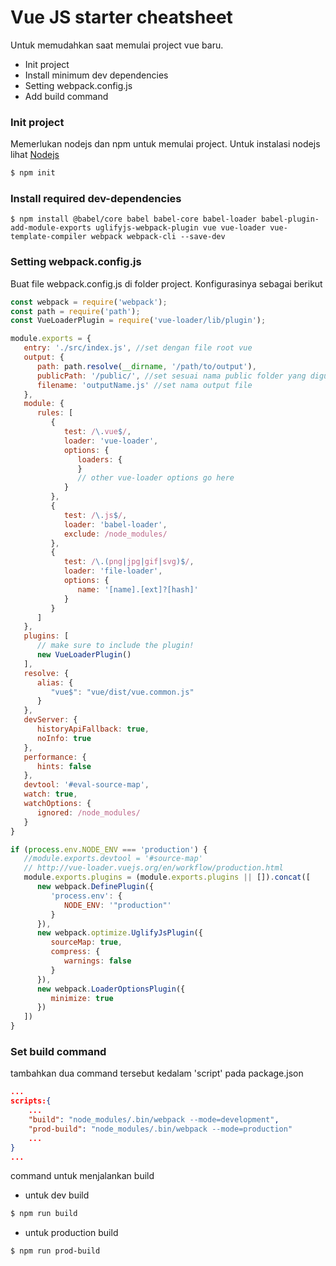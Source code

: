 # Vue JS starter cheatsheet
Untuk memudahkan saat memulai project vue baru.

  - Init project
  - Install minimum dev dependencies
  - Setting webpack.config.js
  - Add build command

### Init project

Memerlukan nodejs dan npm untuk memulai project. Untuk instalasi nodejs lihat [Nodejs](https://nodejs.org)

```sh
$ npm init
```

### Install required dev-dependencies
```
$ npm install @babel/core babel babel-core babel-loader babel-plugin-add-module-exports uglifyjs-webpack-plugin vue vue-loader vue-template-compiler webpack webpack-cli --save-dev
```

### Setting webpack.config.js
Buat file webpack.config.js di folder project. Konfigurasinya sebagai berikut
```javascript
const webpack = require('webpack');
const path = require('path');
const VueLoaderPlugin = require('vue-loader/lib/plugin');

module.exports = {
   entry: './src/index.js', //set dengan file root vue
   output: {
      path: path.resolve(__dirname, '/path/to/output'),
      publicPath: '/public/', //set sesuai nama public folder yang digunakan
      filename: 'outputName.js' //set nama output file 
   },
   module: {
      rules: [
         {
            test: /\.vue$/,
            loader: 'vue-loader',
            options: {
               loaders: {
               }
               // other vue-loader options go here
            }
         },
         {
            test: /\.js$/,
            loader: 'babel-loader',
            exclude: /node_modules/
         },
         {
            test: /\.(png|jpg|gif|svg)$/,
            loader: 'file-loader',
            options: {
               name: '[name].[ext]?[hash]'
            }
         }
      ]
   },
   plugins: [
      // make sure to include the plugin!
      new VueLoaderPlugin()
   ],
   resolve: {
      alias: {
         "vue$": "vue/dist/vue.common.js"
      }
   },
   devServer: {
      historyApiFallback: true,
      noInfo: true
   },
   performance: {
      hints: false
   },
   devtool: '#eval-source-map',
   watch: true,
   watchOptions: {
      ignored: /node_modules/
   }
}

if (process.env.NODE_ENV === 'production') {
   //module.exports.devtool = '#source-map'
   // http://vue-loader.vuejs.org/en/workflow/production.html
   module.exports.plugins = (module.exports.plugins || []).concat([
      new webpack.DefinePlugin({
         'process.env': {
            NODE_ENV: '"production"'
         }
      }),
      new webpack.optimize.UglifyJsPlugin({
         sourceMap: true,
         compress: {
            warnings: false
         }
      }),
      new webpack.LoaderOptionsPlugin({
         minimize: true
      })
   ])
}
```


### Set build command
tambahkan dua command tersebut kedalam 'script' pada package.json
```json
...
scripts:{
    ...
    "build": "node_modules/.bin/webpack --mode=development",
    "prod-build": "node_modules/.bin/webpack --mode=production"
    ...
}
...
```

command untuk menjalankan build
- untuk dev build
```sh
$ npm run build
```

- untuk production build
```
$ npm run prod-build
```
